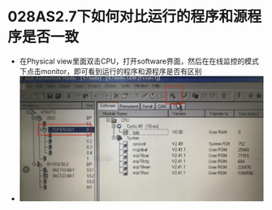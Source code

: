 # 028AS2.7下如何对比运行的程序和源程序是否一致
- 在Physical view里面双击CPU，打开software界面，然后在在线监控的模式下点击monitor，即可看到运行的程序和源程序是否有区别
- ![Img](FILES/028AS2.7下如何对比运行的程序和源程序是否一致.md/img-20220616111107.png)
